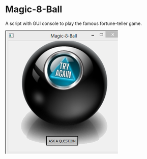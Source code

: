 # Magic-8-Ball
A script with GUI console to play the famous fortune-teller game.

![img](sample.PNG)
